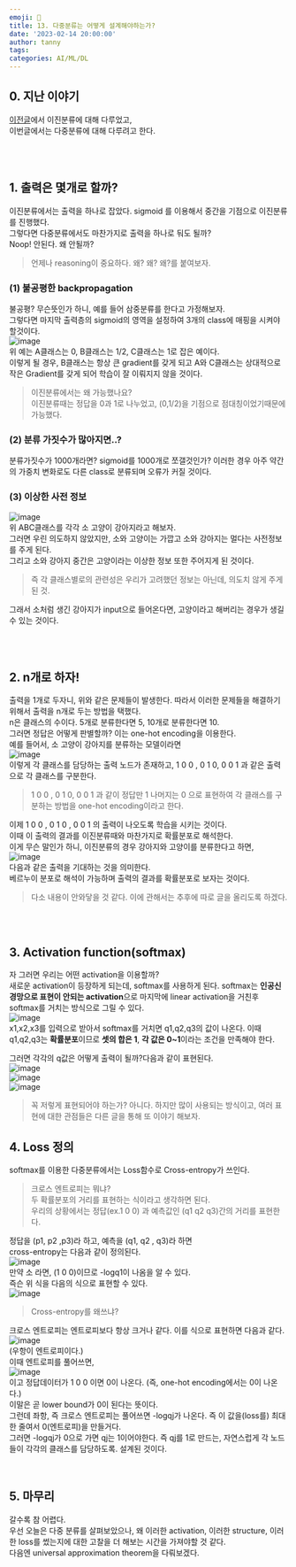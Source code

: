 ```yaml
---
emoji: 🔮
title: 13. 다중분류는 어떻게 설계해야하는가?
date: '2023-02-14 20:00:00'
author: tanny
tags: 
categories: AI/ML/DL
---
```


## 0. 지난 이야기
[이전글](https://tannybrown.github.io/ai/13/)에서 이진분류에 대해 다루었고,<br>
이번글에서는 다중분류에 대해 다루려고 한다.<br>

<br>
<br>

## 1. 출력은 몇개로 할까?
이진분류에서는 출력을 하나로 잡았다. sigmoid 를 이용해서 중간을 기점으로 이진분류를 진행했다.<br>
그렇다면 다중분류에서도 마찬가지로 출력을 하나로 둬도 될까?<br>
Noop! 안된다. 왜 안될까?
> 언제나 reasoning이 중요하다. 왜? 왜? 왜?를 붙여보자.

### (1) 불공평한 backpropagation
불공평? 무슨뜻인가 하니, 예를 들어 삼중분류를 한다고 가정해보자. <br>그렇다면 마지막 출력층의 sigmoid의 영역을 설정하여 3개의 class에 매핑을 시켜야 할것이다.<br>
![image](https://user-images.githubusercontent.com/121401159/218678225-edc36681-f12d-4d04-bf56-9e123016dc78.png)<br>
위 예는 A클래스는 0, B클래스는 1/2, C클래스는 1로 잡은 예이다.<br> 
이렇게 될 경우, B클래스는 항상 큰 gradient를 갖게 되고 A와 C클래스는 상대적으로 작은 Gradient를 갖게 되어 학습이 잘 이뤄지지 않을 것이다.
> 이진분류에서는 왜 가능했나요?<br>
> 이진분류때는 정답을 0과 1로 나누었고, (0,1/2)을 기점으로 점대칭이었기때문에 가능했다.

### (2) 분류 가짓수가 많아지면..?
분류가짓수가 1000개라면? sigmoid를 1000개로 쪼갤것인가? 이러한 경우 아주 약간의 가중치 변화로도 다른 class로 분류되며 오류가 커질 것이다.
<br>

### (3) 이상한 사전 정보
![image](https://user-images.githubusercontent.com/121401159/218679849-941e63b6-9386-4b9f-83db-00903615d746.png)
<br>
위 ABC클래스를 각각 소 고양이 강아지라고 해보자. <br>
그러면 우린 의도하지 않았지만, 소와 고양이는 가깝고 소와 강아지는 멀다는 사전정보를 주게 된다.<br>
그리고 소와 강아지 중간은 고양이라는 이상한 정보 또한 주어지게 된 것이다.<br>
> 즉 각 클래스별로의 관련성은 우리가 고려했던 정보는 아닌데, 의도치 않게 주게 된 것.

그래서 소처럼 생긴 강아지가 input으로 들어온다면, 고양이라고 해버리는 경우가 생길 수 있는 것이다.<br>

<br>
<br>

## 2. n개로 하자!
출력을 1개로 두자니, 위와 같은 문제들이 발생한다. 따라서 이러한 문제들을 해결하기 위해서 출력을 n개로 두는 방법을 택했다.<br>
n은 클래스의 수이다. 5개로 분류한다면 5, 10개로 분류한다면 10.<br>
그러면 정답은 어떻게 판별할까? 이는 one-hot encoding을 이용한다.<br>
예를 들어서, 소 고양이 강아지를 분류하는 모델이라면<br>
![image](https://user-images.githubusercontent.com/121401159/218682429-4a0a1f43-75dc-4672-bb57-a26c05dbd334.png)
<br>
이렇게 각 클래스를 담당하는 출력 노드가 존재하고, 1 0 0 , 0 1 0, 0 0 1 과 같은 출력으로 각 클래스를 구분한다.<br>
> 1 0 0 , 0 1 0, 0 0 1 과 같이 정답만 1 나머지는 0 으로 표현하여 각 클래스를 구분하는 방법을 one-hot encoding이라고 한다.

이제 1 0 0 , 0 1 0 , 0 0 1 의 출력이 나오도록 학습을 시키는 것이다.<br>
이때 이 출력의 결과를 이진분류때와 마찬가지로 확률분포로 해석한다.<br>
이게 무슨 말인가 하니, 이진분류의 경우 강아지와 고양이를 분류한다고 하면,<br>
![image](https://user-images.githubusercontent.com/121401159/218689410-76c0e22a-8edf-46b8-b466-3b1dc7b52897.png)
<br>
다음과 같은 출력을 기대하는 것을 의미한다.<br>
베르누이 분포로 해석이 가능하며 출력의 결과를 확률분포로 보자는 것이다.
> 다소 내용이 안와닿을 것 같다. 이에 관해서는 추후에 따로 글을 올리도록 하겠다.
<br>
<br>

## 3. Activation function(softmax)
자 그러면 우리는 어떤 activation을 이용할까?<br>
새로운 activation이 등장하게 되는데, softmax를 사용하게 된다.
softmax는 **인공신경망으로 표현이 안되는 activation**으로 마지막에 linear activation을 거친후 softmax를 거치는 방식으로 그릴 수 있다.<br>
![image](https://user-images.githubusercontent.com/121401159/218690201-a549fcf5-7a02-4d77-a39d-490fcddb935b.png)
<br>
x1,x2,x3를 입력으로 받아서 softmax를 거치면 q1,q2,q3의 값이 나온다. 이때 q1,q2,q3는 **확률분포**이므로 **셋의 합은 1**, **각 값은 0~1**이라는 조건을 만족해야 한다.<br>

그러면 각각의 q값은 어떻게 출력이 될까?다음과 같이 표현된다.<br>
![image](https://user-images.githubusercontent.com/121401159/218691495-ec1849c6-5b7b-401e-a08c-3d2c30ddb102.png)<br>
![image](https://user-images.githubusercontent.com/121401159/218691576-6002f48d-e0b8-4c95-8e48-83e87460ef82.png)<br>
![image](https://user-images.githubusercontent.com/121401159/218691650-bff9c450-667d-4641-9008-ea760a3e0b59.png)<br>

> 꼭 저렇게 표현되어야 하는가? 아니다. 하지만 많이 사용되는 방식이고, 여러 표현에 대한 관점들은 다른 글을 통해 또 이야기 해보자.

## 4. Loss 정의
softmax를 이용한 다중분류에서는 Loss함수로 Cross-entropy가 쓰인다.
> 크로스 엔트로피는 뭐냐?<br>
> 두 확률분포의 거리를 표현하는 식이라고 생각하면 된다.<br>
> 우리의 상황에서는 정답(ex.1 0 0) 과 예측값인 (q1 q2 q3)간의 거리를 표현한다.

정답을 (p1, p2 ,p3)라 하고, 예측을 (q1, q2 , q3)라 하면<br>
cross-entropy는 다음과 같이 정의된다.<br>
![image](https://user-images.githubusercontent.com/121401159/218693654-dbd1afb2-c8f0-43ef-a4bf-93d68ed904ee.png)<br>
만약 소 라면, (1 0 0)이므로 -logq1이 나옴을 알 수 있다.<br>
즉슨 위 식을 다음의 식으로 표현할 수 있다.<br>
![image](https://user-images.githubusercontent.com/121401159/218694465-df3e0b8b-5a09-4167-a149-5e273b1b9a62.png)
<br>
> Cross-entropy를 왜쓰냐?

크로스 엔트로피는 엔트로피보다 항상 크거나 같다. 이를 식으로 표현하면 다음과 같다.<br>
![image](https://user-images.githubusercontent.com/121401159/218695641-aadbccba-4c88-4602-b1a7-332dcdf217e5.png)<br>
(우항이 엔트로피이다.)<br>
이때 엔트로피를 풀어쓰면, <br>
![image](https://user-images.githubusercontent.com/121401159/218695980-ebce04f9-7570-47a4-86d1-091f146b3580.png)<br>
이고 정답데이터가 1 0 0 이면 0이 나온다. (즉, one-hot encoding에서는 0이 나온다.)<br>
이말은 곧 lower bound가 0이 된다는 뜻이다. <br>
그런데 좌항, 즉 크로스 엔트로피는 풀어쓰면 -logqj가 나온다. 즉 이 값을(loss를) 최대한 줄여서 0(엔트로피)을 만들거다.<br>
그러면 -logqj가 0으로 가면 qj는 1이어야한다. 즉 qj를 1로 만드는, 자연스럽게 각 노드들이 각각의 클래스를 담당하도록. 설계된 것이다.<br>



<br>

## 5. 마무리
갈수록 참 어렵다.<br>
우선 오늘은 다중 분류를 살펴보았으나, 왜 이러한 activation, 이러한 structure, 이러한 loss를 썼는지에 대한 고찰을 더 해보는 시간을 가져야할 것 같다.<br>
다음엔 universal approximation theorem을 다뤄보겠다.

```toc
```


